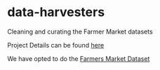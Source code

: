 # data-harvesters

Cleaning and curating the Farmer Market datasets

Project Details can be found [here](https://docs.google.com/document/d/1ALPjSnfg9n8I-ZWWACGzNNZ3tecN443xlFh4XKDRfPQ/edit)

We have opted to do the [Farmers Market Dataset](https://www.ams.usda.gov/local-food-directories/farmersmarkets)

